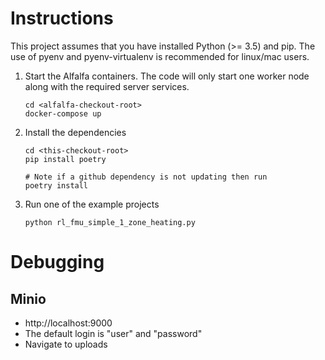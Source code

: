 # Instructions

This project assumes that you have installed Python (>= 3.5) and pip. The use of pyenv and pyenv-virtualenv is recommended for linux/mac users.

1. Start the Alfalfa containers. The code will only start one worker node along with the required server services.

    ```
    cd <alfalfa-checkout-root>
    docker-compose up
    ```
1. Install the dependencies

    ```
    cd <this-checkout-root>
    pip install poetry

    # Note if a github dependency is not updating then run
    poetry install
    ```

1. Run one of the example projects

    ```
    python rl_fmu_simple_1_zone_heating.py
    ```

# Debugging

## Minio

* http://localhost:9000
* The default login is "user" and "password"
* Navigate to uploads
